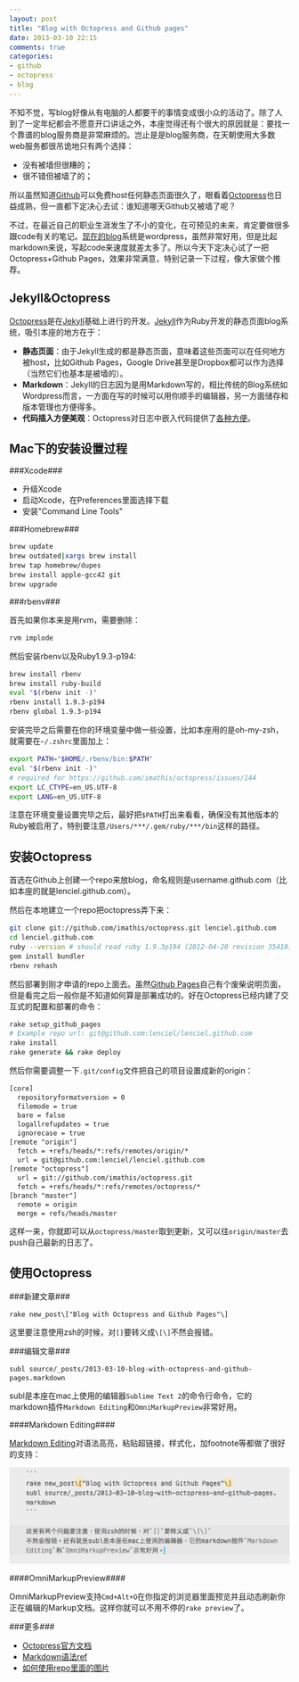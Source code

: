 ```yaml
---
layout: post
title: "Blog with Octopress and Github pages"
date: 2013-03-10 22:15
comments: true
categories:
- github
- octopress
- blog
---
```


不知不觉，写blog好像从有电脑的人都要干的事情变成很小众的活动了。除了人到了一定年纪都会不愿意开口讲话之外，本座觉得还有个很大的原因就是：要找一个靠谱的blog服务商是非常麻烦的。岂止是是blog服务商，在天朝使用大多数web服务都很吊诡地只有两个选择：

* 没有被墙但很糟的；
* 很不错但被墙了的；

所以虽然知道[Github](http://github.com)可以免费host任何静态页面很久了，眼看着[Octopress](http://octopress.org/)也日益成熟，但一直都下定决心去试：谁知道哪天Github又被墙了呢？

不过，在最近自己的职业生涯发生了不小的变化，在可预见的未来，肯定要做很多跟code有关的笔记。[现在的blog](https://lenciel.com)系统是wordpress，虽然非常好用，但是比起markdown来说，写起code来速度就差太多了。所以今天下定决心试了一把Octopress+Github Pages，效果非常满意，特别记录一下过程，像大家做个推荐。

Jekyll&Octopress
----------------

[Octopress](http://octopress.org/)是在[Jekyll](https://github.com/mojombo/jekyll)基础上进行的开发。[Jekyll](https://github.com/mojombo/jekyll)作为Ruby开发的静态页面blog系统，吸引本座的地方在于：

* **静态页面**：由于Jekyll生成的都是静态页面，意味着这些页面可以在任何地方被host，比如Github Pages，Google Drive甚至是Dropbox都可以作为选择（当然它们也基本是被墙的）。
* **Markdown**：Jekyll的日志因为是用Markdown写的，相比传统的Blog系统如Wordpress而言，一方面在写的时候可以用你顺手的编辑器，另一方面储存和版本管理也方便得多。
* **代码插入方便美观**：Octopress对日志中嵌入代码提供了[各种方便](http://octopress.org/docs/blogging/code/)。

Mac下的安装设置过程
-----------------

###Xcode###

* 升级Xcode
* 启动Xcode，在Preferences里面选择下载
* 安装"Command Line Tools"

###Homebrew###

``` bash
brew update
brew outdated|xargs brew install
brew tap homebrew/dupes
brew install apple-gcc42 git
brew upgrade
```

###rbenv###

首先如果你本来是用rvm，需要删除：

``` ruby
rvm implode
```

然后安装rbenv以及Ruby1.9.3-p194:

``` bash
brew install rbenv
brew install ruby-build
eval "$(rbenv init -)"
rbenv install 1.9.3-p194
rbenv global 1.9.3-p194
```

安装完毕之后需要在你的环境变量中做一些设置，比如本座用的是oh-my-zsh，就需要在`~/.zshrc`里面加上：

``` bash
export PATH="$HOME/.rbenv/bin:$PATH"
eval "$(rbenv init -)"
# required for https://github.com/imathis/octopress/issues/144
export LC_CTYPE=en_US.UTF-8
export LANG=en_US.UTF-8
```

注意在环境变量设置完毕之后，最好把`$PATH`打出来看看，确保没有其他版本的Ruby被启用了，特别要注意`/Users/***/.gem/ruby/***/bin`这样的路径。

安装Octopress
-------------

首选在Github上创建一个repo来放blog，命名规则是username.github.com（比如本座的就是lenciel.github.com）。

然后在本地建立一个repo把octopress弄下来：

``` bash
git clone git://github.com/imathis/octopress.git lenciel.github.com
cd lenciel.github.com
ruby --version # should read ruby 1.9.3p194 (2012-04-20 revision 35410) [x86_64-darwin12.2.0]
gem install bundler
rbenv rehash
```

然后部署到刚才申请的repo上面去。虽然[Github Pages](http://pages.github.com/)自己有个废柴说明页面，但是看完之后一般你是不知道如何算是部署成功的。好在Octopress已经内建了交互式的配置和部署的命令：

``` ruby
rake setup_github_pages
# Example repo url: git@github.com:lenciel/lenciel.github.com
rake install
rake generate && rake deploy
```

然后你需要调整一下`.git/config`文件把自己的项目设置成新的origin：

```
[core]
  repositoryformatversion = 0
  filemode = true
  bare = false
  logallrefupdates = true
  ignorecase = true
[remote "origin"]
  fetch = +refs/heads/*:refs/remotes/origin/*
  url = git@github.com:lenciel/lenciel.github.com
[remote "octopress"]
  url = git://github.com/imathis/octopress.git
  fetch = +refs/heads/*:refs/remotes/octopress/*
[branch "master"]
  remote = origin
  merge = refs/heads/master
```

这样一来，你就即可以从`octopress/master`取到更新，又可以往`origin/master`去push自己最新的日志了。

使用Octopress
-------------

###新建文章###

```
rake new_post\["Blog with Octopress and Github Pages"\]
```

这里要注意使用zsh的时候，对`[]`要转义成`\[\]`不然会报错。

###编辑文章###

```
subl source/_posts/2013-03-10-blog-with-octopress-and-github-pages.markdown
```

subl是本座在mac上使用的编辑器`Sublime Text 2`的命令行命令，它的markdown插件`Markdown Editing`和`OmniMarkupPreview`非常好用。

####Markdown Editing####

[Markdown Editing](http://ttscoff.github.com/MarkdownEditing/)对语法高亮，粘贴超链接，样式化，加footnote等都做了很好的支持：

![Sublime with Markdown Editing](/downloads/images/sublime_with_markdown_editing.png "Don't touch me...")

####OmniMarkupPreview####

OmniMarkupPreview支持`Cmd+Alt+O`在你指定的浏览器里面预览并且动态刷新你正在编辑的Markup文档。这样你就可以不用不停的`rake preview`了。

###更多###

* [Octopress官方文档](http://octopress.org/docs/)
* [Markdown语法ref](http://daringfireball.net/projects/markdown/)
* [如何使用repo里面的图片](https://github.com/imathis/octopress/issues/701#issuecomment-7664070)



